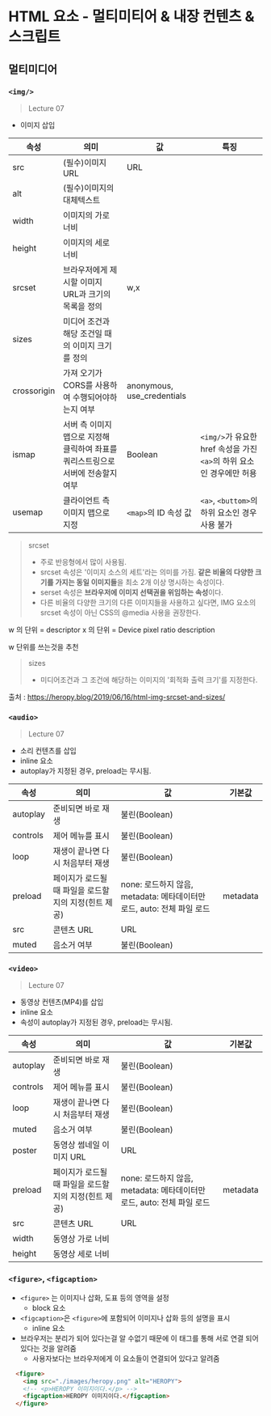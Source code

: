 # HTML 요소 - 멀티미티어 & 내장 컨텐츠 & 스크립트

## 멀티미디어
### `<img/>`
> Lecture 07
- 이미지 삽입

|속성|의미|값|특징|
|-|-|-|-|
|src|(필수)이미지 URL|URL|
|alt|(필수)이미지의 대체텍스트|
|width|이미지의 가로 너비|
|height|이미지의 세로 너비|
|srcset|브라우저에게 제시할 이미지 URL과 크기의 목록을 정의|w,x|
|sizes|미디어 조건과 해당 조건일 때의 이미지 크기를 정의|
|crossorigin|가져 오기가 CORS를 사용하여 수행되어야하는지 여부|anonymous, use_credentials|
|ismap|서버 측 이미지 맵으로 지정해 클릭하여 좌표를 쿼리스트링으로 서버에 전송할지 여부|Boolean|`<img/>`가 유요한 href 속성을 가진 `<a>`의 하위 요소인 경우에만 허용|
|usemap|클라이언트 측 이미지 맵으로 지정|`<map>`의 ID 속성 값|`<a>`, `<buttom>`의 하위 요소인 경우 사용 불가|

> srcset
> - 주로 반응형에서 많이 사용됨.
> - srcset 속성은 '이미지 소스의 세트'라는 의미를 가짐. <b>같은 비율의 다양한 크기를 가지는 동일 이미지들</b>을 최소 2개 이상 명시하는 속성이다.
> - serset 속성은 <b>브라우저에 이미지 선택권을 위임하는 속성</b>이다.
> - 다른 비율의 다양한 크기의 다른 이미지들을 사용하고 싶다면, IMG 요소의 srcset 속성이 아닌 CSS의 @media 사용을 권장한다. 

w 의 단위 = descriptor 
x 의 단위 = Device pixel ratio description 

w 단위를 쓰는것을 추천


> sizes
> - 미디어조건과 그 조건에 해당하는 이미지의 '회적화 출력 크기'를 지정한다. 

출처 : https://heropy.blog/2019/06/16/html-img-srcset-and-sizes/

### `<audio>`
> Lecture 07
- 소리 컨텐츠를 삽입
- inline 요소
- autoplay가 지정된 경우, preload는 무시됨.

|속성|	의미|	값|	기본값|
|-|-|-|-|
|autoplay|	준비되면 바로 재생|	불린(Boolean)| |	
|controls|	제어 메뉴를 표시|	불린(Boolean)| |	
|loop|	재생이 끝나면 다시 처음부터 재생|	불린(Boolean)| |	
|preload|	페이지가 로드될 때 파일을 로드할지의 지정(힌트 제공)|	none: 로드하지 않음, metadata: 메타데이터만 로드, auto: 전체 파일 로드|	metadata|
|src|콘텐츠 URL|	URL	| |
|muted|	음소거 여부|	불린(Boolean)| |

### `<video>`
> Lecture 07
- 동영상 컨텐츠(MP4)를 삽입
- inline 요소
- 속성이 autoplay가 지정된 경우, preload는 무시됨.

|속성|	의미|	값|	기본값|
|-|-|-|-|
|autoplay|	준비되면 바로 재생|	불린(Boolean)| |	
|controls|	제어 메뉴를 표시|	불린(Boolean)| |	
|loop|	재생이 끝나면 다시 처음부터 재생|	불린(Boolean)| |	
|muted| 음소거 여부 | 불린(Boolean) | |
|poster| 동영상 썸네일 이미지 URL | URL | |
|preload|	페이지가 로드될 때 파일을 로드할지의 지정(힌트 제공)|	none: 로드하지 않음, metadata: 메타데이터만 로드, auto: 전체 파일 로드|	metadata|
|src|콘텐츠 URL|	URL	| |
|width| 동영상 가로 너비| | |
|height| 동영상 세로 너비| | |

### `<figure>`, `<figcaption>`
- `<figure>` 는 이미지나 삽화, 도표 등의 영역을 설정
  - block 요소
- `<figcaption>`은 `<figure>`에 포함되어 이미지나 삽화 등의 설명을 표시
  - inline 요소
- 브라우저는 분리가 되어 있다는걸 알 수없기 때문에 이 태그를 통해 서로 연결 되어 있다는 것을 알려줌
  - 사용자보다는 브라우저에게 이 요소들이 연결되어 있다고 알려줌  
  
```html
  <figure>
    <img src="./images/heropy.png" alt="HEROPY">
    <!-- <p>HEROPY 이미지이다.</p> -->
    <figcaption>HEROPY 이미지이다.</figcaption>
  </figure>
```


